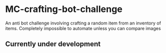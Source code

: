 # MC-crafting-bot-challenge
An anti bot challenge involving crafting a random item from an inventory of items. Completely impossible to automate unless you can compare images

## Currently under development
